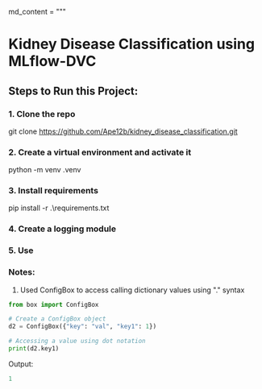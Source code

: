 md_content = """
# Kidney Disease Classification using MLflow-DVC

## Steps to Run this Project:

### 1. Clone the repo
git clone https://github.com/Ape12b/kidney_disease_classification.git

### 2. Create a virtual environment and activate it
python -m venv .venv

### 3. Install requirements
pip install -r .\requirements.txt

### 4. Create a logging module

### 5. Use


### Notes:

1. Used ConfigBox to access calling dictionary values using "." syntax
```python
from box import ConfigBox

# Create a ConfigBox object
d2 = ConfigBox({"key": "val", "key1": 1})

# Accessing a value using dot notation
print(d2.key1)
```
Output:
``` python
1
```
